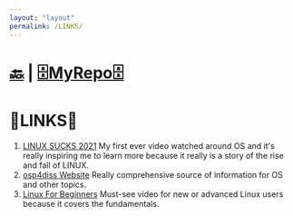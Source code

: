 ```yaml
---
layout: "layout"
permalink: /LINKS/
---
```


# [🔙](https://bilhudapramana.github.io/os212/) | [🗄MyRepo🗄](https://github.com/bilhudapramana/os212)

# 🔗LINKS🔗
1. [LINUX SUCKS 2021](https://www.youtube.com/watch?v=WtJ9T_IJOPE&t=87s) 
   My first ever video watched around OS and it's really inspiring me to learn more because it really is a story of the rise and fall of LINUX.
2. [osp4diss Website](https://osp4diss.vlsm.org/osp-115.html)
   Really comprehensive source of information for OS and other topics.
3. [Linux For Beginners](https://www.youtube.com/watch?v=CpTfQ-q6MPU)
   Must-see video for new or advanced Linux users because it covers the fundamentals.
